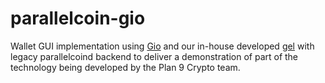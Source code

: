 # parallelcoin-gio
Wallet GUI implementation using [Gio](https://gioui.org) and our in-house developed [gel](https://github.com/p9c/gel) with legacy parallelcoind backend to deliver a demonstration of part of the technology being developed by the Plan 9 Crypto team.
